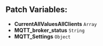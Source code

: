 ## Patch Variables:

* __CurrentAllValuesAllClients__ ```Array```
* __MQTT_broker_status__ ```String```
* __MQTT_Settings__ ```Object```

